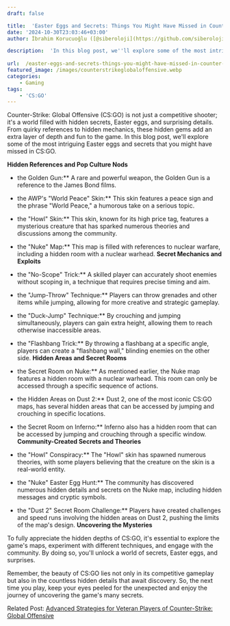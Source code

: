 ```yaml
---
draft: false

title:  'Easter Eggs and Secrets: Things You Might Have Missed in Counter-Strike: Global Offensive'
date: '2024-10-30T23:03:46+03:00'
author: İbrahim Korucuoğlu ([@siberoloji](https://github.com/siberoloji))

description:  'In this blog post, we''ll explore some of the most intriguing Easter eggs and secrets that you might have missed in CS:GO.' 
 
url:  /easter-eggs-and-secrets-things-you-might-have-missed-in-counter-strike-global-offensive/
featured_image: /images/counterstrikeglobaloffensive.webp
categories:
    - Gaming
tags:
    - 'CS:GO'
---
```



Counter-Strike: Global Offensive (CS:GO) is not just a competitive shooter; it's a world filled with hidden secrets, Easter eggs, and surprising details. From quirky references to hidden mechanics, these hidden gems add an extra layer of depth and fun to the game. In this blog post, we'll explore some of the most intriguing Easter eggs and secrets that you might have missed in CS:GO.



**Hidden References and Pop Culture Nods**


* the Golden Gun:** A rare and powerful weapon, the Golden Gun is a reference to the James Bond films.

* the AWP's "World Peace" Skin:** This skin features a peace sign and the phrase "World Peace," a humorous take on a serious topic.

* the "Howl" Skin:** This skin, known for its high price tag, features a mysterious creature that has sparked numerous theories and discussions among the community.

* the "Nuke" Map:** This map is filled with references to nuclear warfare, including a hidden room with a nuclear warhead.
**Secret Mechanics and Exploits**


* the "No-Scope" Trick:** A skilled player can accurately shoot enemies without scoping in, a technique that requires precise timing and aim.

* the "Jump-Throw" Technique:** Players can throw grenades and other items while jumping, allowing for more creative and strategic gameplay.

* the "Duck-Jump" Technique:** By crouching and jumping simultaneously, players can gain extra height, allowing them to reach otherwise inaccessible areas.

* the "Flashbang Trick:** By throwing a flashbang at a specific angle, players can create a "flashbang wall," blinding enemies on the other side.
**Hidden Areas and Secret Rooms**


* the Secret Room on Nuke:** As mentioned earlier, the Nuke map features a hidden room with a nuclear warhead. This room can only be accessed through a specific sequence of actions.

* the Hidden Areas on Dust 2:** Dust 2, one of the most iconic CS:GO maps, has several hidden areas that can be accessed by jumping and crouching in specific locations.

* the Secret Room on Inferno:** Inferno also has a hidden room that can be accessed by jumping and crouching through a specific window.
**Community-Created Secrets and Theories**


* the "Howl" Conspiracy:** The "Howl" skin has spawned numerous theories, with some players believing that the creature on the skin is a real-world entity.

* the "Nuke" Easter Egg Hunt:** The community has discovered numerous hidden details and secrets on the Nuke map, including hidden messages and cryptic symbols.

* the "Dust 2" Secret Room Challenge:** Players have created challenges and speed runs involving the hidden areas on Dust 2, pushing the limits of the map's design.
**Uncovering the Mysteries**



To fully appreciate the hidden depths of CS:GO, it's essential to explore the game's maps, experiment with different techniques, and engage with the community. By doing so, you'll unlock a world of secrets, Easter eggs, and surprises.



Remember, the beauty of CS:GO lies not only in its competitive gameplay but also in the countless hidden details that await discovery. So, the next time you play, keep your eyes peeled for the unexpected and enjoy the journey of uncovering the game's many secrets.



Related Post: <a href="https://www.siberoloji.com/advanced-strategies-for-veteran-players-of-counter-strike-global-offensive/" target="_blank" rel="noreferrer noopener">Advanced Strategies for Veteran Players of Counter-Strike: Global Offensive</a>

